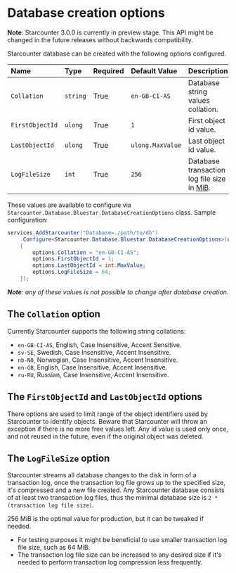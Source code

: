 # Database creation options

**Note**: Starcounter 3.0.0 is currently in preview stage. This API might be changed in the future releases without backwards compatibility.

Starcounter database can be created with the following options configured.

Name            | Type     | Required | Default Value    | Description
:-------------- | :------- | :------- | :--------------- | :-----------------------------------------------------------------------------------
`Collation`     | `string` | True     | `en-GB-CI-AS`    | Database string values collation.
`FirstObjectId` | `ulong`  | True     | `1`              | First object id value.
`LastObjectId`  | `ulong`  | True     | `ulong.MaxValue` | Last object id value.
`LogFileSize`   | `int`    | True     | `256`            | Database transaction log file size in [MiB](https://en.wikipedia.org/wiki/Mebibyte).

These values are available to configure via `Starcounter.Database.Bluestar.DatabaseCreationOptions` class. Sample configuration:

```csharp
services.AddStarcounter("Database=./path/to/db")
    .Configure<Starcounter.Database.Bluestar.DatabaseCreationOptions>(options =>
    {
        options.Collation = "en-GB-CI-AS";
        options.FirstObjectId = 1;
        options.LastObjectId = int.MaxValue;
        options.LogFileSize = 64;
    });
```

***Note**: any of these values is not possible to change after database creation.*

## The `Collation` option

Currently Starcounter supports the following string collations:

- `en-GB-CI-AS`, English, Case Insensitive, Accent Sensitive.
- `sv-SE`, Swedish, Case Insensitive, Accent Insensitive.
- `nb-NO`, Norwegian, Case Insensitive, Accent Insensitive.
- `en-GB`, English, Case Insensitive, Accent Insensitive.
- `ru-RU`, Russian, Case Insensitive, Accent Insensitive.

## The `FirstObjectId` and `LastObjectId` options

There options are used to limit range of the object identifiers used by Starcounter to identify objects. Beware that Starcounter will throw an exception if there is no more free values left. Any id value is used only once, and not reused in the future, even if the original object was deleted.

## The `LogFileSize` option

Starcounter streams all database changes to the disk in form of a transaction log, once the transaction log file grows up to the specified size, it's compressed and a new file created. Any Starcounter database consists of at least two transaction log files, thus the minimal database size is `2 * (transaction log file size)`.

256 MiB is the optimal value for production, but it can be tweaked if needed.

- For testing purposes it might be beneficial to use smaller transaction log file size, such as 64 MiB.
- The transaction log file size can be increased to any desired size if it's needed to perform transaction log compression less frequently.
